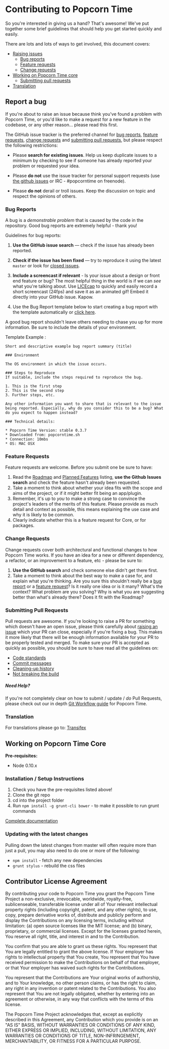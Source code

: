 # Contributing to Popcorn Time

So you're interested in giving us a hand? That's awesome! We've put together some brief guidelines that should help
you get started quickly and easily.

There are lots and lots of ways to get involved, this document covers:

* [Raising issues](#report-a-bug)
    * [Bug reports](#bug-reports)
    * [Feature requests](#feature-requests)
    * [Change requests](#change-requests)
* [Working on Popcorn Time core](#working-on-popcorn-time-core)
    * [Submitting pull requests](#submitting-pull-requests)
* [Translation](#translation)


## Report a bug

If you're about to raise an issue because think you've found a problem with Popcorn Time, or you'd like to make a request for a new feature in the codebase, or any other reason… please read this first.

The GitHub issue tracker is the preferred channel for [bug reports](#bug-reports),
[feature requests](#feature-requests), [change requests](#change-requests) and [submitting pull
requests](#submitting-pull-requests), but please respect the following restrictions:

* Please **search for existing issues**. Help us keep duplicate issues to a minimum by checking to see if someone
has already reported your problem or requested your idea.

* Please **do not** use the issue tracker for personal support requests (use
  [the github issues](https://github.com/datnguyencse/popcorn-desktop-vn/issues) or IRC - #popcorntime on freenode).

* Please **do not** derail or troll issues. Keep the discussion on topic and respect the opinions of others.

### Bug Reports

A bug is a _demonstrable problem_ that is caused by the code in the repository.
Good bug reports are extremely helpful - thank you!

Guidelines for bug reports:

1. **Use the GitHub issue search** &mdash; check if the issue has already been reported.

2. **Check if the issue has been fixed** &mdash; try to reproduce it using the latest `master` or look for [closed issues](https://github.com/datnguyencse/popcorn-desktop-vn/issues?q=is%3Aissue+is%3Aclosed).

3. **Include a screencast if relevant** - Is your issue about a design or front end feature or bug? The most helpful thing in the world is if we can *see* what you're talking about.
Use [LICEcap](http://www.cockos.com/licecap/) to quickly and easily record a short screencast (24fps) and save it as an animated gif! Embed it directly into your GitHub issue. Kapow.

3. Use the Bug Report template below to start creating a bug report with the template automatically or [click here](http://bit.ly/1MhADoe).

A good bug report shouldn't leave others needing to chase you up for more information. Be sure to include the details of your environment.

Template Example :
```
Short and descriptive example bug report summary (title)

### Environment

The OS environment in which the issue occurs.

### Steps to Reproduce
If suitable, include the steps required to reproduce the bug.

1. This is the first step
2. This is the second step
3. Further steps, etc.

Any other information you want to share that is relevant to the issue being reported. Especially, why do you consider this to be a bug? What do you expect to happen instead?

### Technical details:

* Popcorn Time Version: stable 0.3.7
* Downloaded from: popcorntime.sh
* Connection: 10mbs
* OS: MAC OSX
```

### Feature Requests

Feature requests are welcome. Before you submit one be sure to have:

1. Read the [Roadmap](https://github.com/datnguyencse/popcorn-desktop-vn/tree/master/docs/RoadMap.md) and
[Planned Features](https://github.com/datnguyencse/popcorn-desktop-vn/tree/master/docs/Planned-Features.md) listing, **use the Github Issues search** and check the feature hasn't already been requested.
2. Take a moment to think about whether your idea fits with the scope and aims of the project, or if it might
better fit being an app/plugin.
3. Remember, it's up to *you* to make a strong case to convince the project's leaders of the merits of this
feature. Please provide as much detail and context as possible, this means explaining the use case and why it is
likely to be common.
4. Clearly indicate whether this is a feature request for Core, or for packages.


### Change Requests

Change requests cover both architectural and functional changes to how Popcorn Time works. If you have an idea for a
new or different dependency, a refactor, or an improvement to a feature, etc  - please be sure to:

1. **Use the GitHub search** and check someone else didn't get there first.
2. Take a moment to think about the best way to make a case for, and explain what you're thinking. Are you sure
this shouldn't really be a [bug report](#bug-reports) or a [feature request](#feature-requests)? Is it really one
idea or is it many? What's the context? What problem are you solving? Why is what you are suggesting better than
what's already there? Does it fit with the Roadmap?


### Submitting Pull Requests

Pull requests are awesome. If you're looking to raise a PR for something which doesn't have an open issue, please think carefully about [raising an issue](#report-a-bug) which your PR can close, especially if you're fixing a bug. This makes it more likely that there will be enough information available for your PR to be properly tested and merged. To make sure your PR is accepted as quickly as possible, you should be sure to have read
all the guidelines on:

* [Code standards](https://github.com/datnguyencse/popcorn-desktop-vn/tree/master/docs/Code-Standards.md)
* [Commit messages](https://github.com/datnguyencse/popcorn-desktop-vn/tree/master/docs/Git-Workflow.md#commit-messages)
* [Cleaning-up history](https://github.com/datnguyencse/popcorn-desktop-vn/tree/master/docs/Git-Workflow.md#clean-up-history)
* [Not breaking the build](https://github.com/datnguyencse/popcorn-desktop-vn/tree/master/docs/Git-Workflow.md#check-it-passes-the-tests)

##### Need Help?

If you're not completely clear on how to submit / update / *do* Pull Requests, please check out our in depth
[Git Workflow guide](https://github.com/datnguyencse/popcorn-desktop-vn/blob/master/docs/Git-Workflow.md#git-workflow) for Popcorn Time.


### Translation

For translations please go to: [Transifex](https://www.transifex.com/butterproject/public/)


## Working on Popcorn Time Core

**Pre-requisites:**

* Node 0.10.x

### Installation / Setup Instructions

1. Check you have the pre-requisites listed above!
1. Clone the git repo
1. cd into the project folder
1. Run `npm install -g grunt-cli bower` - to make it possible to run grunt commands

[Complete documentation](https://github.com/datnguyencse/popcorn-desktop-vn/tree/master/docs/Build-Debug.md)

### Updating with the latest changes

Pulling down the latest changes from master will often require more than just a pull, you may also need to do one or more of the following:

 * `npm install` - fetch any new dependencies
 * `grunt stylus` - rebuild the css files


## Contributor License Agreement

By contributing your code to Popcorn Time you grant the Popcorn Time Project a non-exclusive, irrevocable, worldwide,
royalty-free, sublicenseable, transferable license under all of Your relevant intellectual property rights
(including copyright, patent, and any other rights), to use, copy, prepare derivative works of, distribute and
publicly perform and display the Contributions on any licensing terms, including without limitation:
(a) open source licenses like the MIT license; and (b) binary, proprietary, or commercial licenses. Except for the
licenses granted herein, You reserve all right, title, and interest in and to the Contribution.

You confirm that you are able to grant us these rights. You represent that You are legally entitled to grant the
above license. If Your employer has rights to intellectual property that You create, You represent that You have
received permission to make the Contributions on behalf of that employer, or that Your employer has waived such
rights for the Contributions.

You represent that the Contributions are Your original works of authorship, and to Your knowledge, no other person
claims, or has the right to claim, any right in any invention or patent related to the Contributions. You also
represent that You are not legally obligated, whether by entering into an agreement or otherwise, in any way that
conflicts with the terms of this license.

The Popcorn Time Project acknowledges that, except as explicitly described in this Agreement, any Contribution which
you provide is on an "AS IS" BASIS, WITHOUT WARRANTIES OR CONDITIONS OF ANY KIND, EITHER EXPRESS OR IMPLIED,
INCLUDING, WITHOUT LIMITATION, ANY WARRANTIES OR CONDITIONS OF TITLE, NON-INFRINGEMENT, MERCHANTABILITY, OR FITNESS
FOR A PARTICULAR PURPOSE.
